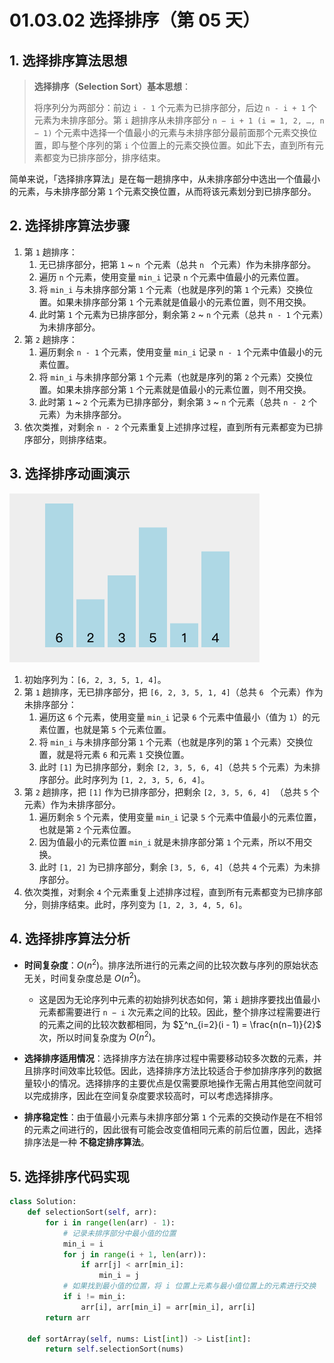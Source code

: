 # 01.03.02 选择排序（第 05 天）

## 1. 选择排序算法思想

> **选择排序（Selection Sort）基本思想**：
>
> 将序列分为两部分：前边 `i - 1` 个元素为已排序部分，后边 `n - i + 1` 个元素为未排序部分。第 `i` 趟排序从未排序部分 `n − i + 1 (i = 1, 2, …, n − 1)` 个元素中选择一个值最小的元素与未排序部分最前面那个元素交换位置，即与整个序列的第 `i` 个位置上的元素交换位置。如此下去，直到所有元素都变为已排序部分，排序结束。

简单来说，「选择排序算法」是在每一趟排序中，从未排序部分中选出一个值最小的元素，与未排序部分第 `1` 个元素交换位置，从而将该元素划分到已排序部分。

## 2. 选择排序算法步骤

1. 第 `1` 趟排序：
   1. 无已排序部分，把第 `1` ~ `n `个元素（总共 `n ` 个元素）作为未排序部分。
   2. 遍历 `n` 个元素，使用变量 `min_i` 记录 `n` 个元素中值最小的元素位置。
   3. 将 `min_i` 与未排序部分第 `1` 个元素（也就是序列的第 `1` 个元素）交换位置。如果未排序部分第 `1` 个元素就是值最小的元素位置，则不用交换。
   4. 此时第 `1` 个元素为已排序部分，剩余第 `2` ~ `n` 个元素（总共 `n - 1` 个元素）为未排序部分。
2. 第 `2` 趟排序：
   1. 遍历剩余 `n - 1` 个元素，使用变量 `min_i` 记录 `n - 1` 个元素中值最小的元素位置。
   2. 将 `min_i` 与未排序部分第 `1` 个元素（也就是序列的第 `2` 个元素）交换位置。如果未排序部分第 `1` 个元素就是值最小的元素位置，则不用交换。
   3. 此时第 `1` ~ `2` 个元素为已排序部分，剩余第 `3` ~ `n` 个元素（总共 `n - 2` 个元素）为未排序部分。
3. 依次类推，对剩余 `n - 2` 个元素重复上述排序过程，直到所有元素都变为已排序部分，则排序结束。

## 3. 选择排序动画演示

![](images/01.03.02-001.gif)

1. 初始序列为：`[6, 2, 3, 5, 1, 4]`。
2. 第 `1` 趟排序，无已排序部分，把 `[6, 2, 3, 5, 1, 4]`（总共 `6 ` 个元素）作为未排序部分：
   1. 遍历这 `6` 个元素，使用变量 `min_i` 记录 `6` 个元素中值最小（值为 `1`）的元素位置，也就是第 `5` 个元素位置。
   2. 将 `min_i` 与未排序部分第 `1` 个元素（也就是序列的第 `1` 个元素）交换位置，就是将元素 `6` 和元素 `1` 交换位置。
   3. 此时 `[1]` 为已排序部分，剩余 `[2, 3, 5, 6, 4]`（总共 `5` 个元素）为未排序部分。此时序列为 `[1, 2, 3, 5, 6, 4]`。
3. 第 `2` 趟排序，把 `[1]` 作为已排序部分，把剩余 `[2, 3, 5, 6, 4] `（总共 `5` 个元素）作为未排序部分。
   1. 遍历剩余 `5` 个元素，使用变量 `min_i` 记录 `5` 个元素中值最小的元素位置，也就是第 `2` 个元素位置。
   2. 因为值最小的元素位置 `min_i` 就是未排序部分第 `1` 个元素，所以不用交换。
   3. 此时 `[1, 2]` 为已排序部分，剩余 `[3, 5, 6, 4]`（总共 `4` 个元素）为未排序部分。
4. 依次类推，对剩余 `4` 个元素重复上述排序过程，直到所有元素都变为已排序部分，则排序结束。此时，序列变为 `[1, 2, 3, 4, 5, 6]`。

## 4. 选择排序算法分析

- **时间复杂度**：$O(n^2)$。排序法所进行的元素之间的比较次数与序列的原始状态无关，时间复杂度总是 $O(n^2)$。
  - 这是因为无论序列中元素的初始排列状态如何，第 `i` 趟排序要找出值最小元素都需要进行 `n − i` 次元素之间的比较。因此，整个排序过程需要进行的元素之间的比较次数都相同，为 $∑^n_{i=2}(i - 1) = \frac{n(n−1)}{2}$ 次，所以时间复杂度为 $O(n^2)$。
- **选择排序适用情况**：选择排序方法在排序过程中需要移动较多次数的元素，并且排序时间效率比较低。因此，选择排序方法比较适合于参加排序序列的数据量较小的情况。选择排序的主要优点是仅需要原地操作无需占用其他空间就可以完成排序，因此在空间复杂度要求较高时，可以考虑选择排序。

- **排序稳定性**：由于值最小元素与未排序部分第 `1` 个元素的交换动作是在不相邻的元素之间进行的，因此很有可能会改变值相同元素的前后位置，因此，选择排序法是一种 **不稳定排序算法**。

## 5. 选择排序代码实现

```Python
class Solution:
    def selectionSort(self, arr):
        for i in range(len(arr) - 1):
            # 记录未排序部分中最小值的位置
            min_i = i
            for j in range(i + 1, len(arr)):
                if arr[j] < arr[min_i]:
                    min_i = j
            # 如果找到最小值的位置，将 i 位置上元素与最小值位置上的元素进行交换
            if i != min_i:
                arr[i], arr[min_i] = arr[min_i], arr[i]
        return arr

    def sortArray(self, nums: List[int]) -> List[int]:
        return self.selectionSort(nums)
```

